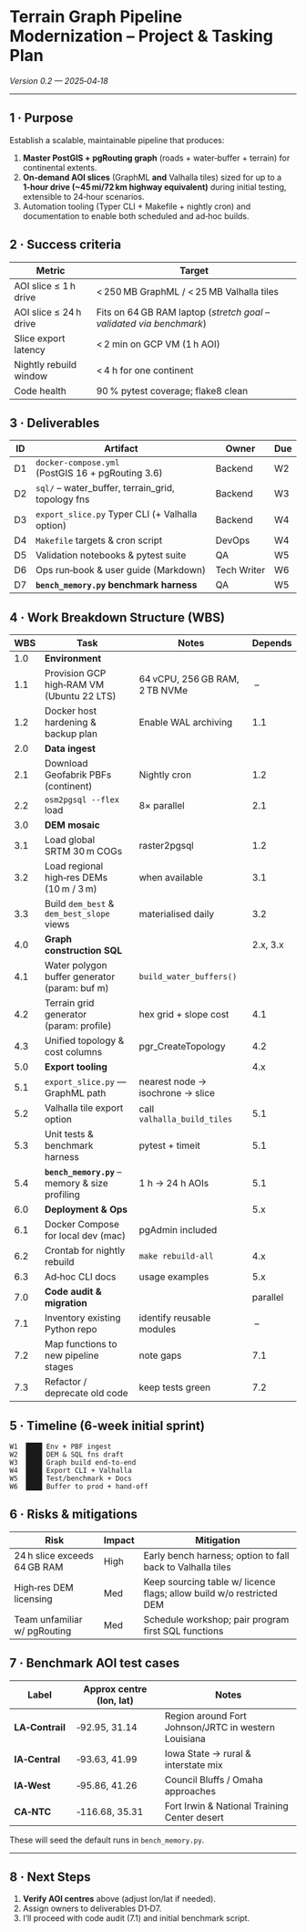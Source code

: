 # Terrain Graph Pipeline Modernization – Project & Tasking Plan

*Version 0.2 — 2025‑04‑18*

---

## 1 · Purpose
Establish a scalable, maintainable pipeline that produces:
1. **Master PostGIS + pgRouting graph** (roads + water‑buffer + terrain) for continental extents.
2. **On‑demand AOI slices** (GraphML **and** Valhalla tiles) sized for up to a **1‑hour drive (~45 mi/72 km highway equivalent)** during initial testing, extensible to 24‑hour scenarios.
3. Automation tooling (Typer CLI + Makefile + nightly cron) and documentation to enable both scheduled and ad‑hoc builds.

## 2 · Success criteria
| Metric | Target |
|---|---|
| AOI slice ≤ 1 h drive | < 250 MB GraphML / < 25 MB Valhalla tiles |
| AOI slice ≤ 24 h drive | Fits on 64 GB RAM laptop (*stretch goal – validated via benchmark*) |
| Slice export latency | < 2 min on GCP VM (1 h AOI) |
| Nightly rebuild window | < 4 h for one continent |
| Code health | 90 % pytest coverage; flake8 clean |

## 3 · Deliverables
| ID | Artifact | Owner | Due |
|---|---|---|---|
| D1 | `docker-compose.yml` (PostGIS 16 + pgRouting 3.6) | Backend | W2 |
| D2 | `sql/` – water_buffer, terrain_grid, topology fns | Backend | W3 |
| D3 | `export_slice.py` Typer CLI (+ Valhalla option) | Backend | W4 |
| D4 | `Makefile` targets & cron script | DevOps | W4 |
| D5 | Validation notebooks & pytest suite | QA | W5 |
| D6 | Ops run‑book & user guide (Markdown) | Tech Writer | W6 |
| D7 | **`bench_memory.py` benchmark harness** | QA | W5 |

## 4 · Work Breakdown Structure (WBS)
| WBS | Task | Notes | Depends |
|---|---|---|---|
| 1.0 | **Environment** | | |
| 1.1 | Provision GCP high‑RAM VM (Ubuntu 22 LTS) | 64 vCPU, 256 GB RAM, 2 TB NVMe | – |
| 1.2 | Docker host hardening & backup plan | Enable WAL archiving | 1.1 |
| 2.0 | **Data ingest** | | |
| 2.1 | Download Geofabrik PBFs (continent) | Nightly cron | 1.2 |
| 2.2 | `osm2pgsql --flex` load | 8× parallel | 2.1 |
| 3.0 | **DEM mosaic** | | |
| 3.1 | Load global SRTM 30 m COGs | raster2pgsql | 1.2 |
| 3.2 | Load regional high‑res DEMs (10 m / 3 m) | when available | 3.1 |
| 3.3 | Build `dem_best` & `dem_best_slope` views | materialised daily | 3.2 |
| 4.0 | **Graph construction SQL** | | 2.x, 3.x |
| 4.1 | Water polygon buffer generator (param: buf m) | `build_water_buffers()` | |
| 4.2 | Terrain grid generator (param: profile) | hex grid + slope cost | 4.1 |
| 4.3 | Unified topology & cost columns | pgr_CreateTopology | 4.2 |
| 5.0 | **Export tooling** | | 4.x |
| 5.1 | `export_slice.py` — GraphML path | nearest node → isochrone → slice | |
| 5.2 | Valhalla tile export option | call `valhalla_build_tiles` | 5.1 |
| 5.3 | Unit tests & benchmark harness | pytest + timeit | 5.1 |
| 5.4 | **`bench_memory.py`** – memory & size profiling | 1 h → 24 h AOIs | 5.1 |
| 6.0 | **Deployment & Ops** | | 5.x |
| 6.1 | Docker Compose for local dev (mac) | pgAdmin included | |
| 6.2 | Crontab for nightly rebuild | `make rebuild-all` | 4.x |
| 6.3 | Ad‑hoc CLI docs | usage examples | 5.x |
| 7.0 | **Code audit & migration** | | parallel |
| 7.1 | Inventory existing Python repo | identify reusable modules | – |
| 7.2 | Map functions to new pipeline stages | note gaps | 7.1 |
| 7.3 | Refactor / deprecate old code | keep tests green | 7.2 |

## 5 · Timeline (6‑week initial sprint)
```
W1  ████ Env + PBF ingest
W2  ████ DEM & SQL fns draft
W3  ████ Graph build end‑to‑end
W4  ████ Export CLI + Valhalla
W5  ████ Test/benchmark + Docs
W6  ████ Buffer to prod + hand‑off
```

## 6 · Risks & mitigations
| Risk | Impact | Mitigation |
|---|---|---|
| 24 h slice exceeds 64 GB RAM | High | Early bench harness; option to fall back to Valhalla tiles |
| High‑res DEM licensing | Med | Keep sourcing table w/ licence flags; allow build w/o restricted DEM |
| Team unfamiliar w/ pgRouting | Med | Schedule workshop; pair program first SQL functions |

## 7 · Benchmark AOI test cases
| Label | Approx centre (lon, lat) | Notes |
|---|---|---|
| **LA‑Contrail** | ‑92.95, 31.14 | Region around Fort Johnson/JRTC in western Louisiana |
| **IA‑Central** | ‑93.63, 41.99 | Iowa State → rural & interstate mix |
| **IA‑West** | ‑95.86, 41.26 | Council Bluffs / Omaha approaches |
| **CA‑NTC** | ‑116.68, 35.31 | Fort Irwin & National Training Center desert |

These will seed the default runs in `bench_memory.py`.

---

## 8 · Next Steps
1. **Verify AOI centres** above (adjust lon/lat if needed).
2. Assign owners to deliverables D1‑D7.
3. I’ll proceed with code audit (7.1) and initial benchmark script.

